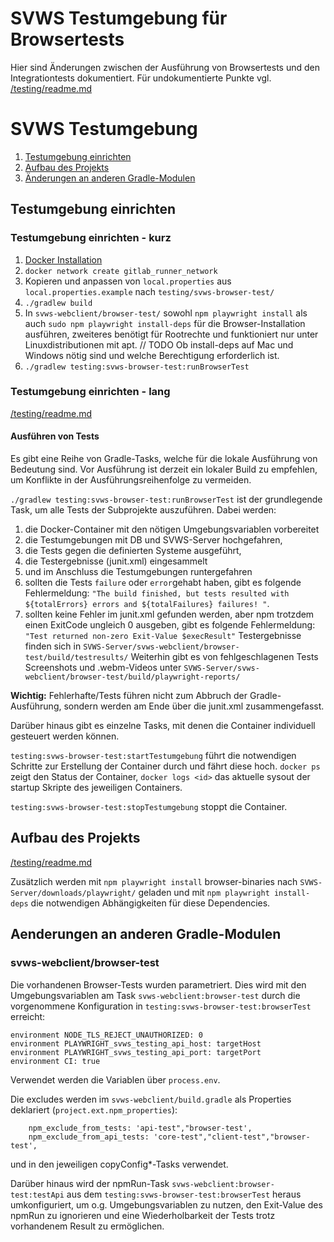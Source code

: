 # SVWS Testumgebung für Browsertests
Hier sind Änderungen zwischen der Ausführung von  Browsertests und den Integrationtests dokumentiert. Für undokumentierte Punkte vgl. [/testing/readme.md](../readme.md)

# SVWS Testumgebung
1. [Testumgebung einrichten](#testumgebung-einrichten)
2. [Aufbau des Projekts](#aufbau-des-projekts)
3. [Änderungen an anderen Gradle-Modulen](#aenderungen-an-anderen-gradle-modulen)

## Testumgebung einrichten
### Testumgebung einrichten - kurz
1. [Docker Installation](https://docs.docker.com/desktop/)
2. `docker network create gitlab_runner_network`
3. Kopieren und anpassen von `local.properties` aus `local.properties.example` nach `testing/svws-browser-test/`
4. `./gradlew build`
5. In `svws-webclient/browser-test/` sowohl `npm playwright install` als auch `sudo npm playwright install-deps` für die Browser-Installation ausführen, zweiteres benötigt für Rootrechte und funktioniert nur unter Linuxdistributionen mit apt. // TODO Ob install-deps auf Mac und Windows nötig sind und welche Berechtigung erforderlich ist.
6. `./gradlew testing:svws-browser-test:runBrowserTest`

### Testumgebung einrichten - lang
[/testing/readme.md](../readme.md)

#### Ausführen von Tests
Es gibt eine Reihe von Gradle-Tasks, welche für die lokale Ausführung von Bedeutung sind. Vor Ausführung ist derzeit ein lokaler Build zu empfehlen, um Konflikte in der Ausführungsreihenfolge zu vermeiden.

`./gradlew testing:svws-browser-test:runBrowserTest` ist der grundlegende Task, um alle Tests der Subprojekte auszuführen. Dabei werden:

1. die Docker-Container mit den nötigen Umgebungsvariablen vorbereitet
2. die Testumgebungen mit DB und SVWS-Server hochgefahren,
3. die Tests gegen die definierten Systeme ausgeführt,
4. die Testergebnisse (junit.xml) eingesammelt
5. und im Anschluss die Testumgebungen runtergefahren
6. sollten die Tests `failure` oder `error`gehabt haben, gibt es folgende Fehlermeldung:
`"The build finished, but tests resulted with ${totalErrors} errors and ${totalFailures} failures! "`.
7. sollten keine Fehler im junit.xml gefunden werden, aber npm trotzdem einen ExitCode ungleich 0 ausgeben, gibt es folgende Fehlermeldung: `"Test returned non-zero Exit-Value $execResult"`
Testergebnisse finden sich in ``SVWS-Server/svws-webclient/browser-test/build/testresults/``
Weiterhin gibt es von fehlgeschlagenen Tests Screenshots und .webm-Videos unter ``SVWS-Server/svws-webclient/browser-test/build/playwright-reports/``

**Wichtig:** Fehlerhafte/Tests führen nicht zum Abbruch der Gradle-Ausführung, sondern werden am Ende über die junit.xml zusammengefasst.

Darüber hinaus gibt es einzelne Tasks, mit denen die Container individuell gesteuert werden können.

`testing:svws-browser-test:startTestumgebung` führt die notwendigen Schritte zur Erstellung der Container durch und fährt diese hoch.
``docker ps`` zeigt den Status der Container, ``docker logs <id>`` das aktuelle sysout der startup Skripte des jeweiligen Containers.

`testing:svws-browser-test:stopTestumgebung` stoppt die Container.


## Aufbau des Projekts
[/testing/readme.md](../readme.md)

Zusätzlich werden mit `npm playwright install` browser-binaries nach `SVWS-Server/downloads/playwright/` geladen und mit `npm playwright install-deps` die notwendigen Abhängigkeiten für diese Dependencies. 

## Aenderungen an anderen Gradle-Modulen
### svws-webclient/browser-test
Die vorhandenen Browser-Tests wurden parametriert. Dies wird mit den Umgebungsvariablen am Task `svws-webclient:browser-test` durch die vorgenommene Konfiguration in `testing:svws-browser-test:browserTest` erreicht:

```
environment NODE_TLS_REJECT_UNAUTHORIZED: 0
environment PLAYWRIGHT_svws_testing_api_host: targetHost
environment PLAYWRIGHT_svws_testing_api_port: targetPort
environment CI: true
```

Verwendet werden die Variablen über `process.env`.


Die excludes werden im `svws-webclient/build.gradle` als Properties deklariert (`project.ext.npm_properties`):

```
	npm_exclude_from_tests: 'api-test","browser-test',
	npm_exclude_from_api_tests: 'core-test","client-test","browser-test',
```

und in den jeweiligen copyConfig*-Tasks verwendet.

Darüber hinaus wird der npmRun-Task `svws-webclient:browser-test:testApi` aus dem `testing:svws-browser-test:browserTest` heraus umkonfiguriert, um o.g. Umgebungsvariablen zu nutzen, den Exit-Value des npmRun zu ignorieren und eine Wiederholbarkeit der Tests trotz vorhandenem Result zu ermöglichen.
